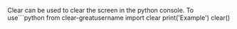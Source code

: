 Clear can be used to clear the screen in the python console.
To use```python
from clear-greatusername import clear
print('Example')
clear()
```